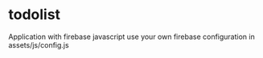 # todolist
Application with firebase javascript 
use your own firebase configuration in assets/js/config.js
